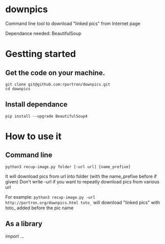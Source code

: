 # downpics
Command line tool to download "linked pics" from Internet page

Dependance needed: BeautifulSoup

# Gestting started
## Get the code on your machine.
```
git clone git@github.com:rportron/downpics.git
cd downpics
```

## Install dependance
`pip install --upgrade BeautifulSoup4`

# How to use it
## Command line
`python3 recup-image.py folder [-url url] [name_prefixe]`

It will download pics from url into folder (with the name_prefixe before if given)
Don't write -url if you want to repeatly download pics from various url

For example:
`python3 recup-image.py -url http://portron.org/downpics.html toto_` will download "linked pics" with toto_ added before the pic name

## As a library
import ...
